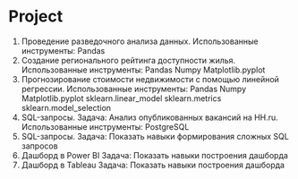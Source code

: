 # Project
1. Проведение разведочного анализа данных. Использованные инструменты:
Pandas
3. Создание регионального рейтинга доступности жилья. Использованные инструменты:
   Pandas
   Numpy
   Matplotlib.pyplot
4. Прогнозирование стоимости недвижимости с помощью линейной регрессии. Использованные инструменты:
   Pandas
   Numpy
   Matplotlib.pyplot
   sklearn.linear_model
   sklearn.metrics
   sklearn.model_selection
5. SQL-запросы.
   Задача: Анализ опубликованных вакансий на HH.ru. Использованные инструменты:
   PostgreSQL
6. SQL-запросы.
   Задача: Показать навыки формирования сложных SQL запросов
7. Дашборд в Power BI
   Задача: Показать навыки построения дашборда
8. Дашборд в Tableau
   Задача: Показать навыки построения дашборда
